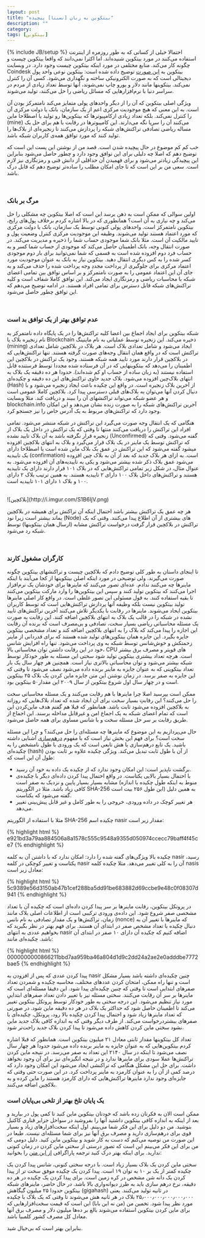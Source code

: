 ```yaml
---
layout: post
title: "بیتکوین به زبان [نسبتا] پیچیده"
description: ""
category:
tags: [بیتکوین]
---
```

{% include JB/setup %}
احتمالا خیلی از کسانی که به طور روزمره  از اینترنت استفاده می‌کنند در مورد بیتکوین شنیده‌اند. اما اکثرا نمی‌دانند که واقعا بیتکوین چیست و چگونه کار می‌کند. منابع مختلفی در مورد اینکه بیتکوین چیست وجود دارد. در وبسایت Coindesk بیتکوین به [این صورت](http://www.coindesk.com/information/what-is-bitcoin/) توضیح داده شده است:
بیتکوین نوعی واحد پول دیجیتالی است که به صورت الکترونیکی ساخته و نگهداری می‌شود. کسی آن را کنترل نمی‌کند. بیتکوینها مانند دلار و یورو چاپ نمی‌شوند، آنها توسط تعداد زیادی از مردم در سراسر دنیا با نرم‌افزارهایی که مسائل ریاضی را حل می‌کنند، تولید می‌شوند.

ویژگی اصلی بیتکوین که آن را از دیگر واحدهای پولی متمایز می‌کند نامتمرکز بودن آن است. به این معنی که هیچ موجودیت مرکزی اعم از یک سازمان، بانک یا دولت مرکزی آن را کنترل نمی‌کند. بلکه تعداد زیادی ازکامپیوترها که بیتکوین‌ها رو تولید یا اصطلاحا ماین (mine) می‌کنند آن را سرپا نگه می‌دارند. این کامپیوترها در رقابت با هم برای حل یک مساله ریاضی تصادفی تراکنش‌های شبکه را پردازش می‌کنند تا زنجیره‌ای از بلاک‌ها را تولید کنند که مورد توافق همه‌ی کاربران شبکه باشد.

خب کم کم موضوع در حال پیچیده شدن است. قصد من از نوشتن این پست این است که توضیح دهم که اصلا چه دلیلی برای این توافق وجود دارد و چطور حاصل می‌شود بنابراین این پیچیدگی زیادتر می‌شود و برای فهمیدن آن حداقلی از دانش فنی و رمزنگاری نیز لازم است. سعی من بر این است که تا جای امکان مطلب را ساده‌تر توضیح دهم که قابل درک باشد.

<br>

### مرگ بر بانک

اولین سوالی که ممکن است به ذهن برسد این است که اصلا بیتکوین چه مشکلی را حل می‌کند و چه نیازی به آن است؟ همانطوری که در بالا اشاره کردم برخلاف پول‌های رایج، بیتکوین نامتمرکز است. واحدهای پولی کنونی توسط یک سازمان، بانک یا دولت مرکزی که مورد اعتماد هستند تولید می‌شوند. وظیفه این موجودیت مرکزی کنترل وضعیت پول و تایید مالکیت آن است. مثلا بانک شما موجودی حساب شما را ذخیره و مدیریت می‌کند. در صورت انتقال وجه، بانک اطمینان حاصل می‌کند که موجودی از حساب شما کسر و به حساب فرد دوم افزوده شده است به قسمی که شما نمی‌توانید برای بار دوم موجودی کسر شده را به کس دیگری انتقال دهید. بیتکوین نیاز به بانک به عنوان موجودیت مورد اعتماد مرکزی برای جلوگیری از پرداخت مجددِ وجه پرداخت شده را حذف می‌کند و به جای آن این اعتماد عمومی را به صورت نامتمرکز و بر اساس توافق بین تمامی اعضای شبکه با محاسبات ریاضی و رمزنگاری ایجاد می‌کند. این توافق کاملا شفاف است و کلیه تراکنش‌های شبکه  قابل دسترس برای تمامی افراد هستند. در ادامه توضیح می‌دهم که این توافق چطور حاصل می‌شود.

<br>

### عدم توافق بهتر از یک توافق بد است

شبکه بیتکوین برای ایجاد اجماع بین اعضا کلیه تراکنش‌ها را در یک پایگاه داده نامتمرکز به نام زنجیره بلاک یا Blockchain ذخیره می‌کند. این زنجیره توسط عملیاتی به نام ماینینگ (mining) ایجاد می‌شود و شامل تعدادی بلاک است. هر بلاک در بلاکچین شامل تعدادی تراکنش است که در واقع همان انتقال وجه‌های صورت گرفته هستند. تنها تراکنش‌هایی که در بلاکچین قرار دارند مورد تایید همه شبکه هستند. وجود یک تراکنش در بلاکچین این اطمینان را می‌دهد که بیتکوینهایی که در آن فرستاده شده‌ مجددا توسط فرستنده قابل استفاده نیستند (به زبان ساده از حساب او کم شده‌اند). حدودا هر ده دقیقه یک بلاک به انتهای بلاک‌چین افزوده می‌شود. بلاک جدید حاوی تراکنش‌های این ده دقیقه و چکیده‌ای (Hash) از آخرین بلاک زنجیره است. در واقع این چکیده باعث ایجاد زنجیره می‌شود و با دنبال کردن آنها می‌توان به بلاک‌های قبلی دسترسی پیدا کرد. بلاکچین کاملا عمومی است و هر عضو شبکه می‌تواند تراکنشهای  آن را ببیند و دریافت کند. مثلا وبسایت blockchain.info آخرین تراکنش‌های شبکه را به صورت زنده نشان می‌دهد و این امکان وجود دارد که تراکنش‌های مربوط به یک آدرس خاص را نیز جستجو کرد.

هنگامی که یک انتقال وجه صورت می‌گیرد این تراکنش در شبکه منتشر می‌شود. تمامی افراد این تراکنش را دریافت می‌کنند منتها تا وقتی که یک تراکنش در داخل یک بلاک از زنجیره قرار نگرفته باشد به آن بلاک تایید نشده (Unconfirmed) گفته می‌شود. وقتی که که تراکنش توسط یک ماینر در یک بلاک قرار می‌گیرد و بلاک به انتهای بلاکچین افزوده میشود گفته می‌شود که این تراکنش در عمق یک بلاک ماین شده است یا اصطلاحا دارای یک تاییدیه (confirmation) است. به ازای هر بلاک جدید که بعد از آن به بلاک چین افزوده می‌شود عمق بلاک ذکر شده بیشتر می‌شود و یکی به تاییدیه‌های آن افزوده می‌شود. به عنوال مثال، در شکل زیر تمامی تراکنش‌هایی که در بلاک ۱۰۱ قرار دارند دارای یک تاییدیه هستند و تراکنش‌های داخل بلاک ۱۰۰ دارای ۲ تاییدیه هستند. به همین ترتیب بلاک ۲ دارای ۱۰۰ و بلاک ۱ دارای ۱۰۱ تاییدیه است.

<br>
![بلاکچین](http://i.imgur.com/S1B6IjV.png)
<br>

هر چه عمق یک تراکنش  بیشتر باشد احتمال اینکه آن تراکنش برای همیشه در بلاکچین بماند بیشتر است زیرا نود (Node) های بیشتری از آن اطلاع پیدا می‌کنند. وقتی که یک تراکنش در بلاکچین قرار گرفت درخواست تراکنش‌ مشابه‌ (ارسال همان بیتکوینها) توسط شبکه رد می‌شود.

<br>

### کارگران مشغول کارند

تا اینجای داستان به طور کلی توضیح دادم که بلاکچین چیست و تراکنشهای بیتکوین چگونه صورت می‌گیرند. ولی توضیحی در مورد اینکه اصلن بیتکوینها از کجا می‌آیند یا اینکه ماینرها چه می‌کنند ندادم. عده‌ای تصور می‌کنند که ماینرها برای خودشان یک نرم‌افزار اجرا می‌کنند که بیتکوین تولید کنند و سپس این بیتکوین‌ها را وارد مارکت بیتکوین می‌کنند تا بقیه استفاده کنند. به قول مسئولی این تصور غلطی است. در واقع کار اصلی ماینرها تولید بیتکوین نیست بلکه وظیفه آنها پردازش تراکنش‌هایی است که توسط کاربران بیتکوین ایجاد می‌شوند. ماینرها در رقابت با یکدیگر تلاش می‌کنند آخرین تراکنش‌های تایید نشده در شبکه را در قالب یک بلاک به انتهای بلاکچین اضافه کنند. این رقابت به صورت یک مسئله محاسباتی ریاضی بسیار سخت، تصادفی و بی‌مصرف است که برنده آن رقابت این اجازه را پیدا می‌کند که بلاک را به انتهای بلاکچین اضافه کند و تعداد مشخصی بیتکوین جایزه بگیرد. این جایزه همان بیتکوین‌های تولید شده هستند که برای قدردانی از ماینر زحمتکش و خوش‌شانس توسط شبکه  به وی پرداخت می‌شود. تنها راه افزایش شانس خود در این رقابت داشتن توان محاسباتی بالا، CPU های قویتر و مصرف برق بیشتر است. هرچه تعداد بیشتری بیتکوین تولید شود سختی این مسئله به طور خودکار توسط شبکه بیشتر می‌شود و توان محاسباتی بالاتری نیاز است. همچنین هر چهار سال یک بار تعداد بیتکوینی که به عنوان جایزه به ماینر برنده داده می‌شود نصف می‌شود تا وقتی که این جایزه به صفر برسد. در زمان نوشتن این متن جایزه ماین کردن یک بلاک ۲۵ بیتکوین است و در چهار سال اول شروع بیتکوین از سال ۲۰۰۹ این مقدار۵۰ بیتکوین بود.

ممکن است بپرسید اصلا چرا ماینرها با هم رقابت می‌کنند و یک مسئله محاسباتی سخت را حل می‌کنند؟ این رقابتِ بسیار سخت برای آن ایجاد شده که تعداد بلاک‌هایی که روزانه به بلاکچین افزوده می‌شود ثابت باشد. همانطور که قبلا هم گفتم هدف ماین‌کردن این است که تمام اعضای شبکه به یک اجماع امن و غیرقابل مداخله برسند. این اجماع از طریق رقابت بر سر حل مسئله‌ سخت و با شانس مساوی برای همه حاصل می‌شود.

حال می‌پردازیم به این موضوع که ماینرها چه مسئله‌ای را حل می‌کنند؟ و چرا این مسئله سخت است؟ برای فهم این بخش نیاز است که با مفهوم [درهم‌سازی](http://fa.wikipedia.org/wiki/%D8%AA%D8%A7%D8%A8%D8%B9_%D8%AF%D8%B1%D9%87%D9%85%E2%80%8C%D8%B3%D8%A7%D8%B2%DB%8C) آشنایی داشته باشید. یک تابع درهم‌سازی یا هش تابعی است که یک ورودی با طول نامشخص را به چکیده‌ای (hash) از آن با طول ثابت تبدیل می‌کند. ویژگی چکیده علاوه بر ثابت بودن طول آن این است که:

* برگشت ناپذیر است: این امکان وجود ندارد که از چکیده یک داده به خود آن رسید.
* با احتمال بسیار بالایی یکتاست. در واقع احتمال پیدا کردن داده‌ای دیگر با چکیده‌ی مشابه بسیار بسیار پایین و نزدیک به صفر است (منوط به اینکه طول چکیده با اندازه کافی زیاد باشد. مثلا در الگوریتم SHA-256 این طول ۲۵۶ بیت است) به همین دلیل گفته می‌شود که یکتاست.
* هر تغییر کوچک در داده ورودی،‌ خروجی را به طور کامل و غیر قابل پیش‌بینی تغییر می‌دهد.

مثلا با استفاده از الگوریتم SHA-256 چکیده اسم nasir مقدار زیر است:

<div style="direction:ltr">
{% highlight html %}
e921bd3a79aa884506a8a1578c555c9548a9355d050974ccecc79baff4f45ce7
{% endhighlight %}
</div>

چکیده بالا ویژگی‌های گفته شده را دارد: امکان ندارد که با داشتن آن به کلمه nasir رسید، یکتاست و تغییر کوچکی در کلمه nasir آن را به کلی تغییر می‌دهد. مثلا چکیده کلمه nasis معادل زیر است:

<div style="direction:ltr">
{% highlight html %}
5c9389e56d3150ab47b1cef288ba5dd91be683882d69ccbe9e48c0f08307d941
{% endhighlight %}
</div>

در پروتکل بیتکوین، رقابت ماینرها بر سر پیدا کردن داده‌ای است که چکیده آن با تعداد مشخصی صفر شروع شود. این داده‌ی ورودی ترکیبی است از اطلاعات اصلی بلاک مانند زمان، تراکنش‌ها و یک مقدار تصادفی به نام نانس (nonce) که ماینرها با تغییر آن به دنبال چکیده با تعداد مشخص صفر در ابتدای آن هستند. برای فهم بهتر در نظر بگیرید که بخواهیم عددی به انتهای nasir اضافه کنیم که چکیده آن دارای ۱۰ صفر در ابتدای آن باشد. چکیده‌ای مانند:

<div style="direction:ltr">
{% highlight html %}
0000000000866211bbd7aa959ba46a804d1d9c2dd24a2ae2e0adddbe7772bae5
{% endhighlight %}
</div>

پیدا کردن عددی که پس از افزودن به nasir چنین چکیده‌ای داشته باشد بسیار مشکل است و تنها راه ممکن، امتحان کردن عددهای مختلف، محاسبه چکیده و شمردن تعداد صفرهای ابتدایی است تا وقتی که چنین چکیده‌ای پیدا شود. این دقیقا مسئله‌ای است که ماینرها بر سر آن رقابت می‌کنند. سختی مسئله نیز با تغییر دادن تعداد صفرهای ابتداییِ مورد نیاز تنظیم می‌شود. این درجه سختی به طور خودکار توسط پروتکل بیتکوین تغییر می‌کند تا اطمینان حاصل شود که حداکثر یک بلاک در هر ده دقیقه ماین شود. در صورتی که تعداد ماینرها زیاد شود و احتمال پیدا کردن چکیده بالا رود، پروتکل، چکیده‌ای با صفرهای بیشتردرخواست می‌کند. از طرف دیگر وقتی که به اندازه کافی بلاک جدید ماین نشود سختی ماین کردن  کاهش داده می‌شود تا پیدا کردن بلاک جدید راحت‌تر شود.

تعداد کل بیتکوینها مقدار ثابتی معادل ۲۱ میلیون بیتکوین است. همانطور که قبلا اشاره کردم بیتکوین‌هایی که به عنوان جایزه به ماینر برنده داده می‌شود حدودا هر چهار سال نصف می‌شود تا اینکه در سال ۲۱۴۰ این تعداد به صفر می‌رسد. در نتیجه ماین کردن تراکنش‌ها عملا سودی برای ماینرها ندارد و در نتیجه انگیزه‌‌ای نیز برای آن وجود نخواهد داشت. برای حل این مشکل هنگامی که تراکنشی ایجاد می‌شود این امکان وجود دارد که درصد کمی از آن را به عنوان کارمزد به ماینر پرداخت کرد. در این صورت حتی وقتی که جایزه‌ای وجود ندارد ماینرها تراکنش‌هایی که دارای کارمزد هستند را ماین کرده و به بلاکچین اضافه می‌کنند.

### یک پایان تلخ بهتر از تلخی بی‌پایان است

ممکن است الان به فکرتان زده باشد که خودتان بیتکوین ماین کنید تا کمی پول در بیارید و بعد از اینکه به اندازه کافی بیتکوین داشتید آنها را بفروشید در سواحل جزایر قناری کاکتیل بنوشید. من دو دلیل برای این فکر شما می‌بینم. اول اینکه سخت‌افزار‌های زیاد و بسیار قوی برای درهم‌سازی دارید و مصرف برق آنها نیز برای شما مسئله‌ای نیست. طبعا در این صورت من توصیه می‌کنم که دست به کار شوید و بیتکوین ماین کنید. دلیل دومی که من برای این فکر می‌بینم این است که تصور درستی از سختی ماین کردن در زمان کنونی ندارید. برای اینکه بهتر درک کنید ترجمه پاراگرافی [از این متن](http://www.righto.com/2014/02/bitcoin-mining-hard-way-algorithms.html) را بخوانید:

سختی ماین کردن یک بلاک بسیار زیاد است. با درجه سختی کنونی، شانس پیدا کردن یک چکیده کمتر از یک بر ۱۰ به توان ۱۹ است. پیدا کردن یک چکیده موفق سخت تر از پیدا کردن یک دانه شن مشخص در کره زمین است. برای پیدا کردن یک چکیده در هر ده دقیقه، نرخ درهم سازی باید به طرز دیوانه‌واری بالا باشد. در حال حاضر، ماینرهای شبکه بیتکوین حدودا ۲۵ میلیون گیگاهش (gigahash) در ثانیه تولید می‌کنند. یعنی ۲۵٫۰۰۰٫۰۰۰٫۰۰۰٫۰۰۰٫۰۰۰ بلاک در هر ثانیه هش می‌شوند تا وقتی که یک بلاک با چکیده مورد نظر پیدا شود. تخمین من (من نه این بابا) این است که قیمت سخت‌افزارهایی که برای ماین کردن بیتکوین استفاده می‌شوند بالغ بر ده‌ها میلیون دلار و مصرف برق آنها معادل کل مصرف کشور کلمبیا باشد.

بنابراین بهتر است که بی‌خیال شید.
